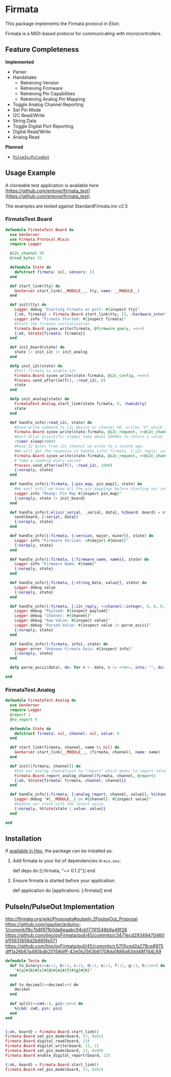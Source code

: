 # Firmata

This package implements the Firmata protocol in Elixir.

Firmata is a MIDI-based protocol for communicating with microcontrollers.

## Feature Completeness

**Implemented**

* Parser
* Handshake
  * Retreiving Version
  * Retreiving Firmware
  * Retreiving Pin Capabilities
  * Retreiving Analog Pin Mapping
* Toggle Analog Channel Reporting
* Set Pin Mode
* I2C Read/Write
* String Data
* Toggle Digital Port Reporting
* Digital Read/Write
* Analog Read


**Planned**

* [`PulseIn/PulseOut`](http://firmata.org/wiki/Proposals#pulseIn.2FpulseOut_Proposal)

## Usage Example

A cloneable test application is available here [https://github.com/entone/firmata_test](https://github.com/entone/firmata_test)

The examples are tested against StandardFirmata.ino v2.5

### FirmataTest.Board
```elixir
defmodule FirmataTest.Board do
  use GenServer
  use Firmata.Protocol.Mixin
  require Logger

  @i2c_channel 98
  @read_bytes 32

  defmodule State do
    defstruct firmata: nil, sensors: []
  end

  def start_link(tty) do
    GenServer.start_link(__MODULE__, tty, name: __MODULE__)
  end

  def init(tty) do
    Logger.debug "Starting Firmata on port: #{inspect tty}"
    {:ok, firmata} = Firmata.Board.start_link(tty, [], :hardware_interface)
    Logger.info "Firmata Started: #{inspect firmata}"
    #Start the firmata initialization
    Firmata.Board.sysex_write(firmata, @firmware_query, <<>>)
    {:ok, %State{firmata: firmata}}
  end

  def init_board(state) do
    state |> init_i2c |> init_analog
  end

  defp init_i2c(state) do
    #Tell firmata to enable i2c
    Firmata.Board.sysex_write(state.firmata, @i2c_config, <<>>)
    Process.send_after(self(), :read_i2c, 0)
    state
  end

  defp init_analog(state) do
    FirmataTest.Analog.start_link(state.firmata, 0, :humidity)
    state
  end

  def handle_info(:read_i2c, state) do
    #Send write command to i2c device on channel 98, writes "R" which is the read command for Atlas Scientific stamps
    Firmata.Board.sysex_write(state.firmata, @i2c_request, <<@i2c_channel, @i2c_mode.write, "R">>)
    #most Atlas Scientific stamps take about 1000ms to return a value
    :timer.sleep(1000)
    #Read 32 bytes from i2c channel we wrote to a second ago.
    #We will get the response in handle_info(:firmata, {:i2c_reply: value})
    Firmata.Board.sysex_write(state.firmata, @i2c_request, <<@i2c_channel, @i2c_mode.read, @read_bytes>>)
    # Take a reading every second
    Process.send_after(self(), :read_i2c, 1000)
    {:noreply, state}
  end

  def handle_info({:firmata, {:pin_map, pin_map}}, state) do
    #We wait until we know all the pin mappings before starting our interfaces
    Logger.info "Ready: Pin Map #{inspect pin_map}"
    {:noreply, state |> init_board}
  end

  def handle_info({:elixir_serial, _serial, data}, %{board: board} = state) do
    send(board, {:serial, data})
    {:noreply, state}
  end

  def handle_info({:firmata, {:version, major, minor}}, state) do
    Logger.info "Firmware Version: v#{major}.#{minor}"
    {:noreply, state}
  end

  def handle_info({:firmata, {:firmware_name, name}}, state) do
    Logger.info "Firmware Name: #{name}"
    {:noreply, state}
  end

  def handle_info({:firmata, {:string_data, value}}, state) do
    Logger.debug value
    {:noreply, state}
  end

  def handle_info({:firmata, {:i2c_reply, <<channel::integer, 0, 0, 0, _rc::integer, value::binary>>} = payload}, state) do
    Logger.debug "Payload: #{inspect payload}"
    Logger.debug "Channel: #{channel}"
    Logger.debug "Raw Value: #{inspect value}"
    Logger.debug "Parsed Value: #{inspect value |> parse_ascii}"
    {:noreply, state}
  end

  def handle_info({:firmata, info}, state) do
    Logger.error "Unknown Firmata Data: #{inspect info}"
    {:noreply, state}
  end

  defp parse_ascii(data), do: for n <- data, n != <<0>>, into: "", do: n

end
```

### FirmataTest.Analog
```elixir
defmodule FirmataTest.Analog do
  use GenServer
  require Logger
  @report 1
  @no_report 0

  defmodule State do
    defstruct firmata: nil, channel: nil, value: 0
  end

  def start_link(firmata, channel, name \\ nil) do
    GenServer.start_link(__MODULE__, [firmata, channel], name: name)
  end

  def init([firmata, channel]) do
    #Set our analog channel/pin to "report" which means to report values to this process
    Firmata.Board.report_analog_channel(firmata, channel, @report)
    {:ok, %State{firmata: firmata, channel: channel}}
  end

  def handle_info({:firmata, {:analog_report, channel, value}}, %{channel: s_channel} = state) when channel === s_channel do
    Logger.debug "#{__MODULE__} on #{channel}: #{inspect value}"
    #Update our state with the latest value
    {:noreply, %State{state | value: value}}
  end

end
```

## Installation

If [available in Hex](https://hex.pm/docs/publish), the package can be installed as:

  1. Add firmata to your list of dependencies in `mix.exs`:

        def deps do
          [{:firmata, "~> 0.1.2"}]
        end

  2. Ensure firmata is started before your application:

        def application do
          [applications: [:firmata]]
        end


## PulseIn/PulseOut Implementation

http://firmata.org/wiki/Proposals#pulseIn.2FpulseOut_Proposal
https://github.com/jgautier/arduino-1/commit/f8c7b8f97fb0da6eaabc94cb17761548b9a49f28
https://github.com/tino/pyFirmata/pull/45/commits/c3471ecd29349470460b1f5631656d2b685fe571
https://github.com/tino/pyFirmata/pull/45/commits/c5705ced2a278ce8975dff1a26b67a480bdb2015#diff-42e0b2563b61708da1888a83dd48f7d4L69


```elixir
defmodule Teste do
  def to_binary(<<a::1, b::1, c::1, d::1, e::1, f::1, g::1, h::1>>) do
    "#{a}#{b}#{c}#{d}#{e}#{f}#{g}#{h}"
  end
  
  def to_decimal(<<decimal>>) do
    decimal
  end
  
  def split(<<cmd::4, pin::4>>) do
    %{cmd: cmd, pin: pin}
  end
end


{:ok, board} = Firmata.Board.start_link()
Firmata.Board.set_pin_mode(board, 13, 0x01)
Firmata.Board.digital_read(board, 13)
Firmata.Board.digital_write(board, 13, 1)  
Firmata.Board.set_pin_mode(board, 13, 0x00)
Firmata.Board.enable_digital_report(board, 13)

{:ok, board} = Firmata.Board.start_link()
Firmata.Board.set_pin_mode(board, 13, 0x01)

```